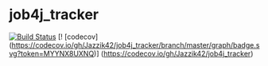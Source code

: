 # job4j_tracker
[![Build Status](https://travis-ci.org/Jazzik42/job4j_tracker.svg?branch=master)](https://travis-ci.org/Jazzik42/job4j_tracker)
[! [codecov] (https://codecov.io/gh/Jazzik42/job4j_tracker/branch/master/graph/badge.svg?token=MYYNX8UXNQ)] (https://codecov.io/gh/Jazzik42/job4j_tracker)
